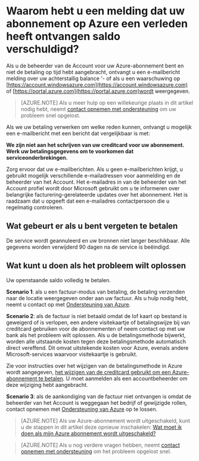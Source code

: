 <properties
    pageTitle="Waarom hebt u een melding dat uw abonnement op Azure een verleden heeft ontvangen saldo verschuldigd | Microsoft Azure"
    description="Wordt beschreven hoe u betaling als uw Azure abonnement een verleden heeft verschuldigd saldo"
    services=""
    documentationCenter=""
    authors="genlin"
    manager="mbaldwin"
    editor=""
    tags="billing"
    />

<tags
    ms.service="billing"
    ms.workload="na"
    ms.tgt_pltfrm="na"
    ms.devlang="na"
    ms.topic="article"
    ms.date="10/18/2016"
    ms.author="genli"/>

# <a name="why-have-you-received-a-notification-that-your-azure-subscription-has-a-past-due-balance"></a>Waarom hebt u een melding dat uw abonnement op Azure een verleden heeft ontvangen saldo verschuldigd?
Als u de beheerder van de Account voor uw Azure-abonnement bent en niet de betaling op tijd hebt aangebracht, ontvangt u een e-mailbericht melding over uw achterstallig balance '- of als u een waarschuwing op [https://account.windowsazure.com](https://account.windowsazure.com) of [https://portal.azure.com](https://portal.azure.com)wordt weergegeven.

> [AZURE.NOTE] Als u meer hulp op een willekeurige plaats in dit artikel nodig hebt, neemt [contact opnemen met ondersteuning](https://portal.azure.com/?#blade/Microsoft_Azure_Support/HelpAndSupportBlade) om uw probleem snel opgelost.

Als we uw betaling verwerken om welke reden kunnen, ontvangt u mogelijk een e-mailbericht met een bericht dat vergelijkbaar is met:

**We zijn niet aan het schrijven van uw creditcard voor uw abonnement. Werk uw betalingsgegevens om te voorkomen dat serviceonderbrekingen.**

Zorg ervoor dat uw e-mailberichten. Als u geen e-mailberichten krijgt, u gebruikt mogelijk verschillende e-mailadressen voor aanmelding en de beheerder van het Account. Het e-mailadres in van de beheerder van het Account profiel wordt door Microsoft gebruikt om u te informeren over belangrijke facturering-gerelateerde updates over het abonnement. Het is raadzaam dat u opgeeft dat een e-mailadres contactpersoon die u regelmatig controleren.

## <a name="what-will-happen-if-you-forget-to-pay"></a>Wat gebeurt er als u bent vergeten te betalen
De service wordt geannuleerd en uw bronnen niet langer beschikbaar. Alle gegevens worden verwijderd 90 dagen na de service is beëindigd.

## <a name="what-can-you-do-to-resolve-the-issue"></a>Wat kunt u doen als het probleem wilt oplossen

Uw openstaande saldo volledig te betalen.

**Scenario 1**: als u een factuur-modus van betaling, de betaling verzenden naar de locatie weergegeven onder aan uw factuur. Als u hulp nodig hebt, neemt u contact op met [Ondersteuning van Azure](https://portal.azure.com/#blade/Microsoft_Azure_Support/HelpAndSupportBlade).

**Scenario 2**: als de factuur is niet betaald omdat de lof kaart op bestand is geweigerd of is verlopen, een andere visitekaartje of betalingswijze bij van creditcard gebruiken voor de abonnementen of neem contact op met uw bank als het probleem wilt oplossen. Als u de betalingsmethode bijwerkt, worden alle uitstaande kosten tegen deze betalingsmethode automatisch direct vereffend. Dit omvat uitstekende kosten voor Azure, evenals andere Microsoft-services waarvoor visitekaartje is gebruikt.

Zie voor instructies over het wijzigen van de betalingsmethode in Azure wordt aangegeven, [het wijzigen van de creditcard gebruikt om een Azure-abonnement te betalen](./billing-how-to-change-credit-card.md). U moet aanmelden als een accountbeheerder om deze wijziging hebt aangebracht.


**Scenario 3**: als de aankondiging van de factuur niet ontvangen is omdat de beheerder van het Account is weggegaan het bedrijf of gewijzigde rollen, contact opnemen met [Ondersteuning van Azure](https://portal.azure.com/#blade/Microsoft_Azure_Support/HelpAndSupportBlade) op te lossen.

> [AZURE.NOTE] Als uw Azure-abonnement wordt uitgeschakeld, kunt u de stappen in dit artikel deze opnieuw inschakelen: [Wat moet ik doen als mijn Azure abonnement wordt uitgeschakeld?](billing-subscription-become-disable.md)

> [AZURE.NOTE] Als u nog verdere vragen hebben, neemt [contact opnemen met ondersteuning](https://portal.azure.com/?#blade/Microsoft_Azure_Support/HelpAndSupportBlade) om het probleem opgelost snel.
